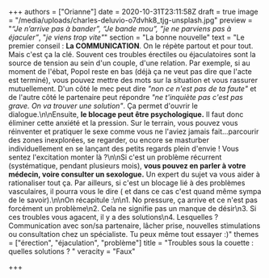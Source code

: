 +++
authors = ["Orianne"]
date = 2020-10-31T23:11:58Z
draft = true
image = "/media/uploads/charles-deluvio-o7dvhk8_tjg-unsplash.jpg"
preview = "_“Je n’arrive pas à bander”, “Je bande mou”, ”je ne parviens pas à éjaculer”_, \"_je viens trop vite\"_"
section = "La bonne nouvelle"
text = "Le premier conseil : **La COMMUNICATION**. On le répète partout et pour tout. Mais c'est ça la clé. Souvent ces troubles érectiles ou éjaculatoires sont la source de tension au sein d'un couple, d'une relation. Par exemple, si au moment de l'ébat, Popol reste en bas (déjà ça ne veut pas dire que l'acte est terminé), vous pouvez mettre des mots sur la situation et vous rassurer mutuellement. D'un côté le mec peut dire _\"non ce n'est pas de ta faute\"_ et de l'autre côté le partenaire peut répondre _\"ne t'inquiète pas c'est pas grave. On va trouver une solution\"_. Ça permet d'ouvrir le dialogue.\n\nEnsuite, **le blocage peut être psychologique.** Il faut donc éliminer cette anxiété et la pression. Sur le terrain, vous pouvez vous réinventer et pratiquer le sexe comme vous ne l'aviez jamais fait...parcourir des zones inexplorées, se regarder, ou encore se masturber individuellement en se lançant des petits regards plein d'envie !  Vous sentez l'excitation monter là ?\n\nSi c'est un problème récurrent (systématique, pendant plusieurs mois), **vous pouvez en parler à votre médecin, voire consulter un sexologue.** Un expert du sujet va vous aider à rationaliser tout ça. Par ailleurs, si c'est un blocage lié à des problèmes vasculaires, il pourra vous le dire ( et dans ce cas c'est quand même sympa de le savoir).\n\nOn récapitule :\n\n1. No pressure, ça arrive et ce n'est pas forcément un problème\n2. Cela ne signifie pas un manque de désir\n3. Si ces troubles vous agacent, il y a des solutions\n4. Lesquelles ? Communication avec son/sa partenaire, lâcher prise, nouvelles stimulations ou consultation chez un spécialiste. Tu peux même tout essayer :)"
themes = ["érection", "éjaculation", "problème"]
title = "Troubles sous la couette : quelles solutions ? "
veracity = "Faux"

+++
